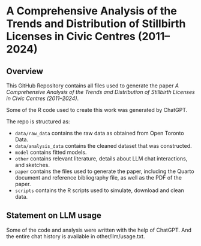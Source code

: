 # A Comprehensive Analysis of the Trends and Distribution of Stillbirth Licenses in Civic Centres (2011–2024)

## Overview

This GitHub Repository contains all files used to generate the paper *A Comprehensive Analysis of the Trends and Distribution of Stillbirth Licenses in Civic Centres (2011–2024)*.

Some of the R code used to create this work was generated by ChatGPT.


The repo is structured as:

-   `data/raw_data` contains the raw data as obtained from Open Toronto Data.
-   `data/analysis_data` contains the cleaned dataset that was constructed.
-   `model` contains fitted models. 
-   `other` contains relevant literature, details about LLM chat interactions, and sketches.
-   `paper` contains the files used to generate the paper, including the Quarto document and reference bibliography file, as well as the PDF of the paper. 
-   `scripts` contains the R scripts used to simulate, download and clean data.


## Statement on LLM usage

Some of the code and analysis were written with the help of ChatGPT. And the entire chat history is available in other/llm/usage.txt.

